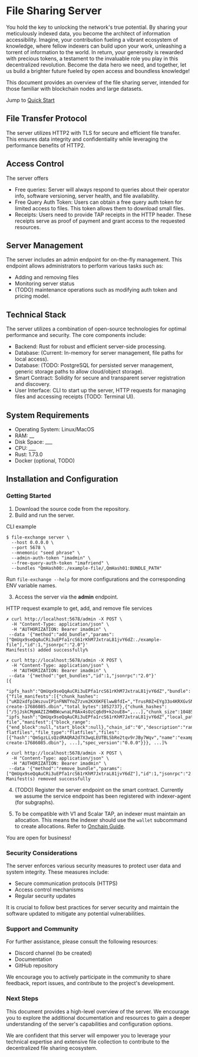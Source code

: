 # File Sharing Server

You hold the key to unlocking the network's true potential. By sharing your meticulously indexed data, you become the architect of information accessibility. Imagine, your contribution fueling a vibrant ecosystem of knowledge, where fellow indexers can build upon your work, unleashing a torrent of information to the world. In return, your generosity is rewarded with precious tokens, a testament to the invaluable role you play in this decentralized revolution. Become the data hero we need, and together, let us build a brighter future fueled by open access and boundless knowledge!

This document provides an overview of the file sharing server, intended for those familiar with blockchain nodes and large datasets.

Jump to [Quick Start](###getting-started)

## File Transfer Protocol

The server utilizes HTTP2 with TLS for secure and efficient file transfer. This ensures data integrity and confidentiality while leveraging the performance benefits of HTTP2.


## Access Control

The server offers

- Free queries: Server will always respond to queries about their operator info, software versioning, server health, and file availability.
- Free Query Auth Token: Users can obtain a free query auth token for limited access to files. This token allows them to download small files.
- Receipts: Users need to provide TAP receipts in the HTTP header. These receipts serve as proof of payment and grant access to the requested resources.

## Server Management

The server includes an admin endpoint for on-the-fly management. This endpoint allows administrators to perform various tasks such as:

- Adding and removing files
- Monitoring server status
- (TODO) maintenance operations such as modifying auth token and pricing model.

## Technical Stack
The server utilizes a combination of open-source technologies for optimal performance and security. The core components include:

- Backend: Rust for robust and efficient server-side processing.
- Database: (Current: In-memory for server management, file paths for local access). 
- Database: (TODO: PostgreSQL for persisted server management, generic storage paths to allow cloud/object storage). 
- Smart Contract: Solidity for secure and transparent server registration and discovery.
- User Interface: CLI to start up the server, HTTP requests for managing files and accessing receipts (TODO: Terminal UI).

## System Requirements
- Operating System: Linux/MacOS
- RAM: __
- Disk Space: ___
- CPU: ___
- Rust: 1.73.0
- Docker (optional, TODO)

## Installation and Configuration

### Getting Started

1. Download the source code from the repository.
2. Build and run the server.

CLI example
```
$ file-exchange server \
  --host 0.0.0.0 \
  --port 5678 \
  --mnemonic "seed phrase" \
  --admin-auth-token "imadmin" \
  --free-query-auth-token "imafriend" \
  --bundles "QmHash00:./example-file/,QmHash01:BUNDLE_PATH"
```
Run `file-exchange --help` for more configurations and the corresponding ENV variable names.

3. Access the server via the **admin** endpoint.

HTTP request example to get, add, and remove file services
```
✗ curl http://localhost:5678/admin -X POST \
  -H "Content-Type: application/json" \
  -H "AUTHORIZATION: Bearer imadmin" \
 --data '{"method":"add_bundle","params":["QmUqx9seQqAuCRi3uEPfa1rcS61rKhM7JxtraL81jvY6dZ:./example-file"],"id":1,"jsonrpc":"2.0"}' 
Manifest(s) added successfully%      

✗ curl http://localhost:5678/admin -X POST \
  -H "Content-Type: application/json" \
  -H "AUTHORIZATION: Bearer imadmin" \
 --data '{"method":"get_bundles","id":1,"jsonrpc":"2.0"}'
[{
  "ipfs_hash":"QmUqx9seQqAuCRi3uEPfa1rcS61rKhM7JxtraL81jvY6dZ","bundle":{"file_manifests":[{"chunk_hashes":["uKD2xdfp1WszuvIP1nFNNTYoZ7zvm2KX6KFElwwBfdI=","TrusR0Z+EYg33o4KRXGvSN910yavCkjD7K3pYImGZaQ="],"chunk_size":1048576,"file_name":"example-create-17686085.dbin","total_bytes":1052737},{"chunk_hashes":["/5jJskCMgWAZIZHWBWcwnaLP8Ax4sOzCq6d9+k2ouE8=",...],"chunk_size":1048576,"file_name":"0017234500.dbin.zst","total_bytes":24817953},...],
"ipfs_hash":"QmUqx9seQqAuCRi3uEPfa1rcS61rKhM7JxtraL81jvY6dZ","local_path":"./example-file","manifest":{"block_range":{"end_block":null,"start_block":null},"chain_id":"0","description":"random flatfiles","file_type":"flatfiles","files":[{"hash":"QmSgzLLsQzdRAQRA2d7X3wqLEUTBLSbRe2tqv9rJBy7Wqv","name":"example-create-17686085.dbin"}, ...],"spec_version":"0.0.0"}}}, ...]%                            

✗ curl http://localhost:5678/admin -X POST \
  -H "Content-Type: application/json" \
  -H "AUTHORIZATION: Bearer imadmin" \
 --data '{"method":"remove_bundle","params":["QmUqx9seQqAuCRi3uEPfa1rcS61rKhM7JxtraL81jvY6dZ"],"id":1,"jsonrpc":"2.0"}' 
Manifest(s) removed successfully
```

4. (TODO) Register the server endpoint on the smart contract. Currently we assume the service endpoint has been registered with indexer-agent (for subgraphs). 

5. To be compatible with V1 and Scalar TAP, an indexer must maintain an allocation. This means the indexer should use the `wallet` subcommand to create allocations. Refer to [Onchain Guide](onchain_guide.md).

You are open for business!

### Security Considerations

The server enforces various security measures to protect user data and system integrity. These measures include:

- Secure communication protocols (HTTPS)
- Access control mechanisms
- Regular security updates

It is crucial to follow best practices for server security and maintain the software updated to mitigate any potential vulnerabilities.

### Support and Community

For further assistance, please consult the following resources:

- Discord channel (to be created)
- Documentation
- GitHub repository

We encourage you to actively participate in the community to share feedback, report issues, and contribute to the project's development.

### Next Steps

This document provides a high-level overview of the server. We encourage you to explore the additional documentation and resources to gain a deeper understanding of the server's capabilities and configuration options.

We are confident that this server will empower you to leverage your technical expertise and extensive file collection to contribute to the decentralized file sharing ecosystem.

